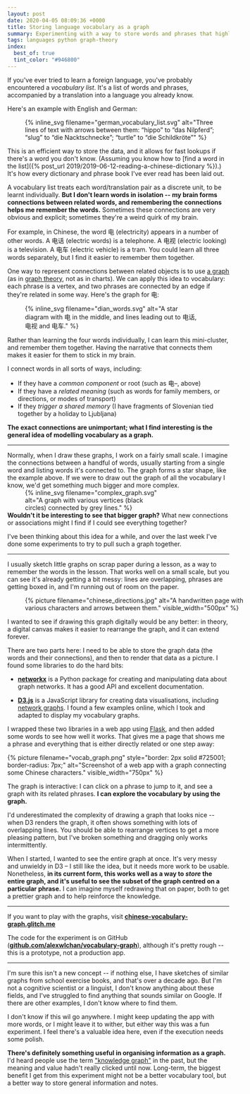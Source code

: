 ```yaml
---
layout: post
date: 2020-04-05 08:09:36 +0000
title: Storing language vocabulary as a graph
summary: Experimenting with a way to store words and phrases that highlights the connections between them.
tags: languages python graph-theory
index:
  best_of: true
  tint_color: "#946800"
---
```


If you've ever tried to learn a foreign language, you've probably encountered a *vocabulary list*.
It's a list of words and phrases, accompanied by a translation into a language you already know.

Here's an example with English and German:

<figure style="width: 450px;">
  {%
    inline_svg
    filename="german_vocabulary_list.svg"
    alt="Three lines of text with arrows between them: “hippo” to “das Nilpferd”; “slug” to “die Nacktschnecke”; “turtle” to “die Schildkröte”"
  %}
</figure>

This is an efficient way to store the data, and it allows for fast lookups if there's a word you don't know.
(Assuming you know how to [find a word in the list]({% post_url 2019/2019-06-12-reading-a-chinese-dictionary %}).)
It's how every dictionary and phrase book I've ever read has been laid out.

A vocabulary list treats each word/translation pair as a discrete unit, to be learnt individually.
**But I don't learn words in isolation -- my brain forms connections between related words, and remembering the connections helps me remember the words.**
Sometimes these connections are very obvious and explicit; sometimes they're a weird quirk of my brain.

For example, in Chinese, the word 电 (electricity) appears in a number of other words.
A 电话 (electric words) is a telephone.
A 电视 (electric looking) is a television.
A 电车 (electric vehicle) is a tram.
You could learn all three words separately, but I find it easier to remember them together.

One way to represent connections between related objects is to use [a graph] (as in [graph theory], not as in charts).
We can apply this idea to vocabulary: each phrase is a vertex, and two phrases are connected by an edge if they're related in some way.
Here's the graph for 电:

[a graph]: https://en.wikipedia.org/wiki/Graph_(discrete_mathematics)
[graph theory]: https://en.wikipedia.org/wiki/Graph_theory

<figure style="width: 400px;">
  {%
    inline_svg
    filename="dian_words.svg"
    alt="A star diagram with 电 in the middle, and lines leading out to 电话, 电视 and 电车."
  %}
</figure>

Rather than learning the four words individually, I can learn this mini-cluster, and remember them together.
Having the narrative that connects them makes it easier for them to stick in my brain.

I connect words in all sorts of ways, including:

-   If they have a _common component_ or root (such as 电–, above)
-   If they have a _related meaning_ (such as words for family members, or directions, or modes of transport)
-   If they _trigger a shared memory_ (I have fragments of Slovenian tied together by a holiday to Ljubljana)

**The exact connections are unimportant; what I find interesting is the general idea of modelling vocabulary as a graph.**

---

Normally, when I draw these graphs, I work on a fairly small scale.
I imagine the connections between a handful of words, usually starting from a single word and listing words it's connected to.
The graph forms a star shape, like the example above.
If we were to draw out the graph of all the vocabulary I know, we'd get something much bigger and more complex.

<figure style="width: 300px; margin-top: -1em; margin-bottom: -1em;">
  {%
    inline_svg
    filename="complex_graph.svg"
    alt="A graph with various vertices (black circles) connected by grey lines."
  %}
</figure>

**Wouldn't it be interesting to see that bigger graph?**
What new connections or associations might I find if I could see everything together?

I've been thinking about this idea for a while, and over the last week I've done some experiments to try to pull such a graph together.

---

I usually sketch little graphs on scrap paper during a lesson, as a way to remember the words in the lesson.
That works well on a small scale, but you can see it's already getting a bit messy: lines are overlapping, phrases are getting boxed in, and I'm running out of room on the paper.

<figure style="width: 500px;">
  {%
    picture
    filename="chinese_directions.jpg"
    alt="A handwritten page with various characters and arrows between them."
    visible_width="500px"
  %}
</figure>

I wanted to see if drawing this graph digitally would be any better: in theory, a digital canvas makes it easier to rearrange the graph, and it can extend forever.

There are two parts here: I need to be able to store the graph data (the words and their connections), and then to render that data as a picture.
I found some libraries to do the hard bits:

-   [**networkx**](https://pypi.org/project/networkx/) is a Python package for creating and manipulating data about graph networks.
	  It has a good API and excellent documentation.

-   [**D3.js**](https://d3js.org/) is a JavaScript library for creating data visualisations, including [network graphs](https://www.d3-graph-gallery.com/network).
	  I found a few examples online, which I took and adapted to display my vocabulary graphs.

I wrapped these two libraries in a web app using [Flask](https://flask.palletsprojects.com/en/1.1.x/), and then added some words to see how well it works.
That gives me a page that shows me a phrase and everything that is either directly related or one step away:

{%
  picture
  filename="vocab_graph.png"
  style="border: 2px solid #725001; border-radius: 7px;"
  alt="Screenshot of a web app with a graph connecting some Chinese characters."
  visible_width="750px"
%}

The graph is interactive: I can click on a phrase to jump to it, and see a graph with its related phrases.
**I can explore the vocabulary by using the graph.**

I'd underestimated the complexity of drawing a graph that looks nice -- when D3 renders the graph, it often shows something with lots of overlapping lines.
You should be able to rearrange vertices to get a more pleasing pattern, but I've broken something and dragging only works intermittently.

When I started, I wanted to see the entire graph at once.
It's very messy and unwieldy in D3 – I still like the idea, but it needs more work to be usable.
Nonetheless, **in its current form, this works well as a way to _store_ the entire graph, and it's useful to see the subset of the graph centred on a particular phrase.**
I can imagine myself redrawing that on paper, both to get a prettier graph and to help reinforce the knowledge.

---

If you want to play with the graphs, visit **[chinese-vocabulary-graph.glitch.me](https://chinese-vocabulary-graph.glitch.me/)**

The code for the experiment is on GitHub (**[github.com/alexwlchan/vocabulary-graph](https://github.com/alexwlchan/vocabulary-graph)**), although it's pretty rough -- this is a prototype, not a production app.

---

I'm sure this isn't a new concept -- if nothing else, I have sketches of similar graphs from school exercise books, and that's over a decade ago.
But I'm not a cognitive scientist or a linguist, I don't know anything about these fields, and I've struggled to find anything that sounds similar on Google.
If there are other examples, I don't know where to find them.

I don't know if this wil go anywhere.
I might keep updating the app with more words, or I might leave it to wither, but either way this was a fun experiment.
I feel there's a valuable idea here, even if the execution needs some polish.

**There's definitely something useful in organising information as a graph.**
I'd heard people use the term ["knowledge graph"][ontology] in the past, but the meaning and value hadn't really clicked until now.
Long-term, the biggest benefit I get from this experiment might not be a better vocabulary tool, but a better way to store general information and notes.

[ontology]: https://en.wikipedia.org/wiki/Ontology_(information_science)
